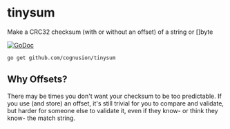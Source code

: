 # tinysum
Make a CRC32 checksum (with or without an offset) of a string or []byte

[![GoDoc](https://godoc.org/github.com/cognusion/tinysum?status.svg)](https://godoc.org/github.com/cognusion/tinysum)

```bash
go get github.com/cognusion/tinysum
```

## Why Offsets?
There may be times you don't want your checksum to be too predictable. If you
use (and store) an offset, it's still trivial for you to compare and validate,
but harder for someone else to validate it, even if they know- or think they 
know- the match string.